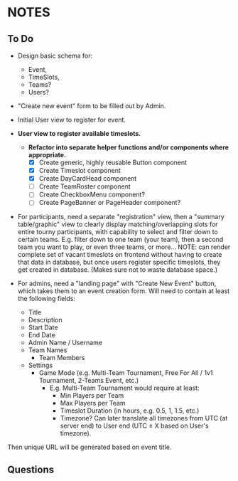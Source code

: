 # NOTES

## To Do

- Design basic schema for:

  - Event,
  - TimeSlots,
  - Teams?
  - Users?

- "Create new event" form to be filled out by Admin.

- Initial User view to register for event.

- **User view to register available timeslots.**

  - **Refactor into separate helper functions and/or components where appropriate.**
    - [x] Create generic, highly reusable Button component
    - [x] Create Timeslot component
    - [x] Create DayCardHead component
    - [ ] Create TeamRoster component
    - [ ] Create CheckboxMenu component?
    - [ ] Create PageBanner or PageHeader component?

- For participants, need a separate "registration" view, then a "summary table/graphic" view to clearly display matching/overlapping slots for entire tourny participants, with capability to select and filter down to certain teams. E.g. filter down to one team (your team), then a second team you want to play, or even three teams, or more...
  NOTE: can render complete set of vacant timeslots on frontend without having to create that data in database, but once users register specific timeslots, they get created in database. (Makes sure not to waste database space.)

- For admins, need a "landing page" with "Create New Event" button, which takes them to an event creation form. Will need to contain at least the following fields:

  - Title
  - Description
  - Start Date
  - End Date
  - Admin Name / Username
  - Team Names
    - Team Members
  - Settings
    - Game Mode (e.g. Multi-Team Tournament, Free For All / 1v1 Tournament, 2-Teams Event, etc.)
      - E.g. Multi-Team Tournament would require at least:
        - Min Players per Team
        - Max Players per Team
        - Timeslot Duration (in hours, e.g. 0.5, 1, 1.5, etc.)
        - Timezone? Can later translate all timezones from UTC (at server end) to User end (UTC ± X based on User's timezone).

Then unique URL will be generated based on event title.

## Questions
